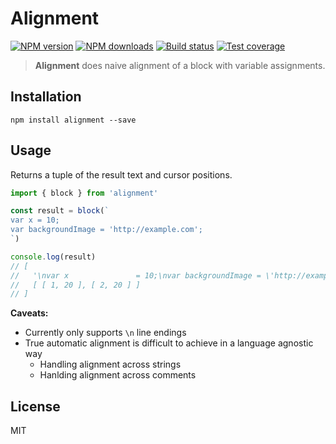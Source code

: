# Alignment

[![NPM version][npm-image]][npm-url]
[![NPM downloads][downloads-image]][downloads-url]
[![Build status][travis-image]][travis-url]
[![Test coverage][coveralls-image]][coveralls-url]

> **Alignment** does naive alignment of a block with variable assignments.

## Installation

```
npm install alignment --save
```

## Usage

Returns a tuple of the result text and cursor positions.

```js
import { block } from 'alignment'

const result = block(`
var x = 10;
var backgroundImage = 'http://example.com';
`)

console.log(result)
// [
//   '\nvar x               = 10;\nvar backgroundImage = \'http://example.com\';\n',
//   [ [ 1, 20 ], [ 2, 20 ] ]
// ]
```

**Caveats:**

* Currently only supports `\n` line endings
* True automatic alignment is difficult to achieve in a language agnostic way
  * Handling alignment across strings
  * Hanlding alignment across comments

## License

MIT

[npm-image]: https://img.shields.io/npm/v/alignment.svg?style=flat
[npm-url]: https://npmjs.org/package/alignment
[downloads-image]: https://img.shields.io/npm/dm/alignment.svg?style=flat
[downloads-url]: https://npmjs.org/package/alignment
[travis-image]: https://img.shields.io/travis/blakeembrey/node-alignment.svg?style=flat
[travis-url]: https://travis-ci.org/blakeembrey/node-alignment
[coveralls-image]: https://img.shields.io/coveralls/blakeembrey/node-alignment.svg?style=flat
[coveralls-url]: https://coveralls.io/r/blakeembrey/node-alignment?branch=master
